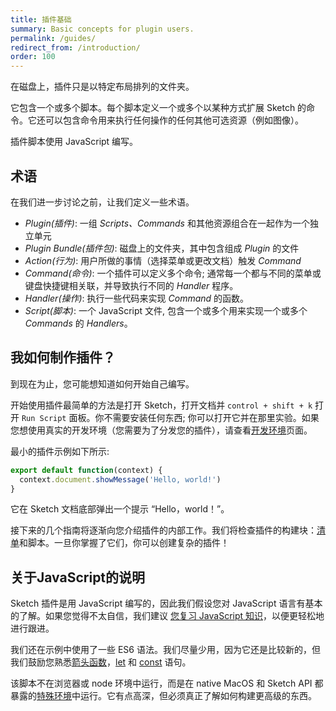 ```yaml
---
title: 插件基础
summary: Basic concepts for plugin users.
permalink: /guides/
redirect_from: /introduction/
order: 100
---
```


在磁盘上，插件只是以特定布局排列的文件夹。

它包含一个或多个脚本。每个脚本定义一个或多个以某种方式扩展 Sketch 的命令。它还可以包含命令用来执行任何操作的任何其他可选资源（例如图像）。

插件脚本使用 JavaScript 编写。

## 术语

在我们进一步讨论之前，让我们定义一些术语。

* _Plugin(插件)_: 一组 _Scripts、Commands_ 和其他资源组合在一起作为一个独立单元
* _Plugin Bundle(插件包)_: 磁盘上的文件夹，其中包含组成 _Plugin_ 的文件
* _Action(行为)_: 用户所做的事情（选择菜单或更改文档）触发 _Command_
* _Command(命令)_: 一个插件可以定义多个命令; 通常每一个都与不同的菜单或键盘快捷键相关联，并导致执行不同的 _Handler_ 程序。
* _Handler(操作)_: 执行一些代码来实现 _Command_ 的函数。
* _Script(脚本)_: 一个 JavaScript 文件, 包含一个或多个用来实现一个或多个 _Commands_ 的 _Handlers_。

## 我如何制作插件？

到现在为止，您可能想知道如何开始自己编写。

开始使用插件最简单的方法是打开 Sketch，打开文档并 `control + shift + k` 打开 `Run Script` 面板。你不需要安装任何东西; 你可以打开它并在那里实验。如果您想使用真实的开发环境（您需要为了分发您的插件），请查看[开发环境](/guides/preferences)页面。

最小的插件示例如下所示:

```js
export default function(context) {
  context.document.showMessage('Hello, world!')
}
```

它在 Sketch 文档底部弹出一个提示 “Hello，world！”。

接下来的几个指南将逐渐向您介绍插件的内部工作。我们将检查插件的构建块：[清单](/guides/plugin-bundles/)和脚本。一旦你掌握了它们，你可以创建复杂的插件！

## 关于JavaScript的说明

Sketch 插件是用 JavaScript 编写的，因此我们假设您对 JavaScript 语言有基本的了解。如果您觉得不太自信，我们建议 [您复习 JavaScript 知识](https://developer.mozilla.org/en-US/docs/Web/JavaScript/A_re-introduction_to_JavaScript)，以便更轻松地进行跟进。

我们还在示例中使用了一些 ES6 语法。我们尽量少用，因为它还是比较新的，但我们鼓励您熟悉[箭头函数](https://developer.mozilla.org/en-US/docs/Web/JavaScript/Reference/Functions/Arrow_functions)，[let](https://developer.mozilla.org/en-US/docs/Web/JavaScript/Reference/Statements/let) 和 [const](https://developer.mozilla.org/en-US/docs/Web/JavaScript/Reference/Statements/const) 语句。

该脚本不在浏览器或 node 环境中运行，而是在 native MacOS 和 Sketch API 都暴露的[特殊环境](/guides/cocoascript/)中运行。它有点高深，但必须真正了解如何构建更高级的东西。
